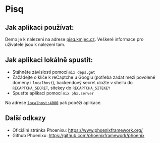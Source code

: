 # Pisq
## Jak aplikaci používat:
Demo je k nalezení na adrese [pisq.kmjec.cz](https://pisq.kmjec.cz). Veškeré informace pro uživatele
jsou k nalezení tam.

## Jak aplikaci lokálně spustit:
  * Stáhněte závislosti pomocí `mix deps.get`
  * Zažádejte o klíče k reCaptche u Googlu (potřeba zadat mezi povolené domény i `localhost`), backendový secret uložte v shellu do `RECAPTCHA_SECRET`, sitekey do `RECAPTCHA_SITEKEY`
  * Spusťte aplikaci pomocí `mix phx.server`

Na adrese [`localhost:4000`](http://localhost:4000) pak poběží aplikace.


## Další odkazy
  * Oficiální stránka Phoenixu: https://www.phoenixframework.org/
  * Github Phoenixu: https://github.com/phoenixframework/phoenix
